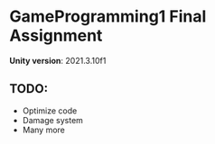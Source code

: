 # GameProgramming1 Final Assignment

**Unity version**: 2021.3.10f1

## TODO:
- Optimize code
- Damage system
- Many more
